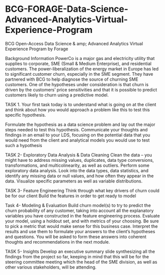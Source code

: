 # BCG-FORAGE-Data-Science-Advanced-Analytics-Virtual-Experience-Program
BCG Open-Access Data Science & amp; Advanced Analytics Virtual Experience Program by Forage

Background Information
PowerCo is a major gas and electricity utility that supplies to corporate, SME (Small & Medium Enterprise), and residential customers. The power-liberalization of the energy market in Europe has led to significant customer churn, especially in the SME segment. They have partnered with BCG to help diagnose the source of churning SME customers.
One of the hypotheses under consideration is that churn is driven by the customers’ price sensitivities and that it is possible to predict customers likely to churn using a predictive model. 


TASK 1.
Your first task today is to understand what is going on at the client and think about how you would approach a problem like this to test this specific hypothesis.

Formulate the hypothesis as a data science problem and lay out the major steps needed to test this hypothesis. Communicate your thoughts and findings in an email to your LDS, focusing on the potential data that you would need from the client and analytical models you would use to test such a hypothesis


TASK 2- Exploratory Data Analysis & Data Cleaning
Clean the data – you might have to address missing values, duplicates, data type conversions, transformations, and multicolinearity, as well as outliers.
Perform some exploratory data analysis. Look into the data types, data statistics, and identify any missing data or null values, and how often they appear in the data. Visualize specific parameters as well as variable distributions.

TASK 3- Feature Engineering
Think through what key drivers of churn could be for our client
Build the features in order to get ready to model

Task 4- Modeling & Evaluation
Build churn model(s) to try to predict the churn probability of any customer, taking into account all the explanatory variables you have constructed in the feature engineering process.
Evaluate your model, using a holdout set, and with metrics of your choosing. Be sure to pick a metric that would make sense for this business case.
Interpret the results and use them to formulate your answers to the client’s hypotheses and questions. You will be asked to form these answers into coherent thoughts and recommendations in the next module.

TASK 5- Insights 
Develop an executive summary slide synthesizing all the findings from the project so far, keeping in mind that this will be for the steering committee meeting which the head of the SME division, as well as other various stakeholders, will be attending.

